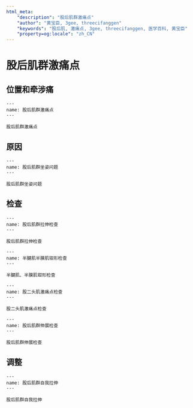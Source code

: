 ```yaml
---
html_meta:
    "description": "股后肌群激痛点"
    "author": "黄宝臣, 3gee, threecifanggen"
    "keywords": "股后肌, 激痛点, 3gee, threecifanggen, 医学百科, 黄宝臣"
    "property=og:locale": "zh_CN"
---
```

# 股后肌群激痛点

## 位置和牵涉痛

```{figure} /_static/img/2022-01-31-11-49-03.png
---
name: 股后肌群激痛点
---

股后肌群激痛点
```

## 原因

```{figure} /_static/img/2022-01-31-11-50-20.png
---
name: 股后肌群坐姿问题
---

股后肌群坐姿问题
```

## 检查

```{figure} /_static/img/2022-01-31-11-50-57.png
---
name: 股后肌群拉伸检查
---

股后肌群拉伸检查
```

```{figure} /_static/img/2022-01-31-11-51-45.png
---
name: 半腱肌半膜肌钳形检查
---

半腱肌、半膜肌钳形检查
```

```{figure} /_static/img/2022-01-31-11-52-27.png
---
name: 股二头肌激痛点检查
---

股二头肌激痛点检查
```

```{figure} /_static/img/2022-01-31-11-53-06.png
---
name: 股后肌群伸展检查
---

股后肌群伸展检查
```

## 调整

```{figure} /_static/img/2022-01-31-11-53-51.png
---
name: 股后肌群自我拉伸
---

股后肌群自我拉伸
```